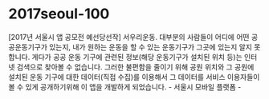 # 2017seoul-100
[2017년 서울시 앱 공모전 예선당선작] 서우리운동. 대부분의 사람들이 어디에 어떤 공공운동기구가 있는지, 내가 원하는 운동을 할 수 있는 운동기구가 그곳에 있는지 알지 못합니다.  게다가 공공 운동 기구에 관련된 정보(해당 운동기구가 설치된 위치 등)는 인터넷 검색으로 찾아볼 수 없습니다.  그러한 불편함을 줄이기 위해 공원 위치와 그 공원에 설치된 운동 기구에 대한 데이터(직접 수집)를 이용해서 그 데이터를 서비스 이용자들이 볼 수 있게 공개하기위해 이 앱을 개발하게 되었습니다.   - 서울시 모바일 플랫폼 -

